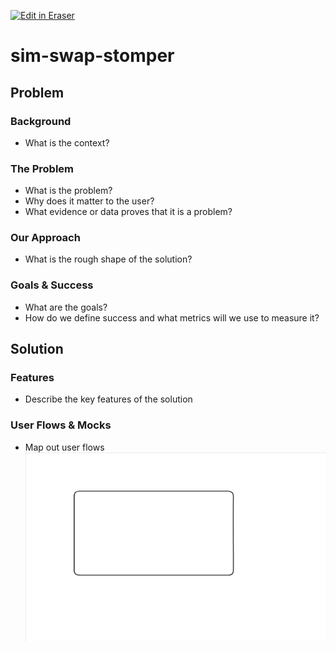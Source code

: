 <p><a target="_blank" href="https://app.eraser.io/workspace/MvBiQCqNYlPOS10rWXDo" id="edit-in-eraser-github-link"><img alt="Edit in Eraser" src="https://firebasestorage.googleapis.com/v0/b/second-petal-295822.appspot.com/o/images%2Fgithub%2FOpen%20in%20Eraser.svg?alt=media&amp;token=968381c8-a7e7-472a-8ed6-4a6626da5501"></a></p>

# sim-swap-stomper
## Problem
### Background
- What is the context?
### The Problem
- What is the problem? 
- Why does it matter to the user?
- What evidence or data proves that it is a problem?
### Our Approach
- What is the rough shape of the solution?
### Goals & Success
- What are the goals?
- How do we define success and what metrics will we use to measure it?
## Solution
### Features
- Describe the key features of the solution
### User Flows & Mocks
- Map out user flows
![Figure 1](/.eraser/MvBiQCqNYlPOS10rWXDo___Y5APYzmGkLh50itu2fDUigwbIdM2___---figure---cPTINjoFomSJ6OGbKKjbH---figure---B_SMc5BjZfKQ8GYaxufYCw.png "Figure 1")




<!--- Eraser file: https://app.eraser.io/workspace/MvBiQCqNYlPOS10rWXDo --->